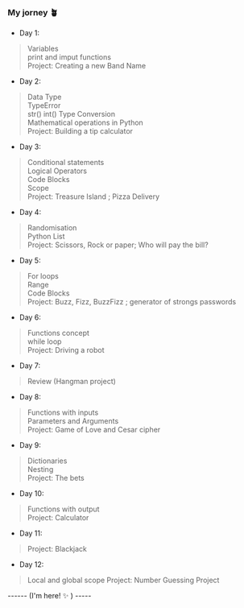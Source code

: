 ### My jorney 🪴

* Day 1:
> Variables <br>
> print and imput functions <br>
> Project: Creating a new Band Name<br>

* Day 2:
> Data Type<br>
> TypeError<br>
> str() int() Type Conversion <br>
> Mathematical operations in Python<br>
> Project: Building a tip calculator<br>

* Day 3:
> Conditional statements<br>
> Logical Operators<br>
> Code Blocks <br>
> Scope<br>
> Project: Treasure Island ; Pizza Delivery<br>

* Day 4:
> Randomisation<br>
> Python List<br>
> Project: Scissors, Rock or paper; Who will pay the bill?<br>

* Day 5:
> For loops<br>
> Range<br>
> Code Blocks<br>
> Project: Buzz, Fizz, BuzzFizz ; generator of strongs passwords<br>

* Day 6:
> Functions concept<br>
> while loop<br>
> Project: Driving a robot <br>

* Day 7:
> Review (Hangman project)

* Day 8:
> Functions with inputs<br>
> Parameters and Arguments<br>
> Project: Game of Love and Cesar cipher

* Day 9:
> Dictionaries<br>
> Nesting<br>
> Project: The bets 


* Day 10:
> Functions with output<br>
> Project: Calculator 

* Day 11:
> Project: Blackjack 

* Day 12:
>Local and global scope
> Project: Number Guessing Project


------ (I'm here! ✨ ) -----